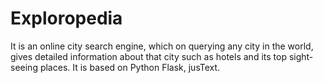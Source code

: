 # Exploropedia
It is an online city search engine, which on querying any city in the world, gives detailed information about that city such as hotels and its top sight-seeing places. It is based on Python Flask, jusText.
